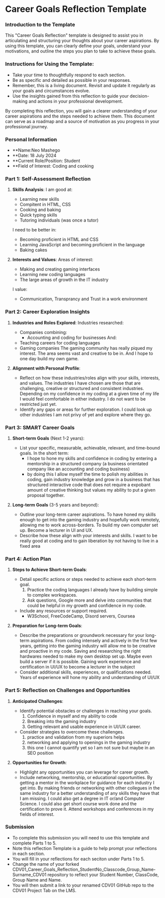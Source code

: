 
# Career Goals Reflection Template

### Introduction to the Template

This "Career Goals Reflection" template is designed to assist you in articulating and structuring your thoughts about your career aspirations. By using this template, you can clearly define your goals, understand your motivations, and outline the steps you plan to take to achieve these goals.

### Instructions for Using the Template:

- Take your time to thoughtfully respond to each section.
- Be as specific and detailed as possible in your responses.
- Remember, this is a living document. Revisit and update it regularly as your goals and circumstances evolve.
- Use the insights gained from this reflection to guide your decision-making and actions in your professional development.

By completing this reflection, you will gain a clearer understanding of your career aspirations and the steps needed to achieve them. This document can serve as a roadmap and a source of motivation as you progress in your professional journey.

### Personal Information

- **Name:Neo Mashego
- **Date: 18 July 2024
- **Current Role/Position: Student
- **Field of Interest: Coding and cooking

### Part 1: Self-Assessment Reflection

1. **Skills Analysis**:
    I am good at:
    - Learning new skills
    - Compitent in HTML, CSS
    - Cooking and baking
    - Quick typing skills
    - Tutoring individuals (was once a tutor)

    I need to be better in:
    - Becoming proficient in HTML and CSS
    - Learning JavaScript and becoming proficient in the language
    - Baking cakes

2. **Interests and Values**:
    Areas of interest:
    - Making and creating gaming interfaces
    - Learning new coding languages
    - The large areas of growth in the IT industry

    I value:
    - Communication, Transprancy and Trust in a work environment

### Part 2: Career Exploration Insights

1. **Industries and Roles Explored**:
    Industries researched:
    - Companies combining:
        - Accounting and coding for businesses
    And:
    - Teaching careers for coding languages
    - Gaming companies
        The gaming community has really piqued my interest. The area seems vast and creative to be in.
        And I hope to one day build my own game.

2. **Alignment with Personal Profile**:
    - Reflect on how these industries/roles align with your skills, interests, and values.
        The industries I have chosen are those that are challenging, creative or structured and consistent industries.
        Depending on my confidence in my coding at a given time of my life I would feel comfortable in either industry.
        I do not want to be restricted just yet.
    - Identify any gaps or areas for further exploration.
        I could look up other industries I am not privy of yet and explore where they go.

### Part 3: SMART Career Goals

1. **Short-term Goals** (Next 1-2 years):
    
    - List your specific, measurable, achievable, relevant, and time-bound goals.
    In the short term:
        - I hope to hone my skills and confidence in coding by entering a mentorship in a structured company (a business orientated company like an accounting and coding business)
        - by doing this I allow myself the time to polish my abilities in coding, gain industry knowledge and grow  in a business that has structured interactive code that does not require a expobant amount of creative thinking but values my ability to put a given proposal together.

2. **Long-term Goals** (3-5 years and beyond):
    
    - Outline your long-term career aspirations.
        To have honed my skills enough to get into the gaming industry and hopefully work remotely, allowing me to work across-borders.
        To build my own computer set up.
        Become a lecturer in UI and UX.
    - Describe how these align with your interests and skills.
        I want to be really good at coding and to gain liberation by not having to live in a fixed area

### Part 4: Action Plan

1. **Steps to Achieve Short-term Goals**:
    
    - Detail specific actions or steps needed to achieve each short-term goal.
        1. Practice the coding languages I already have by building simple to complex workspaces.
        2. Ask questions, Google more and delve into communities that could be helpful in my growth and confidence in my code.
    - Include any resources or support required.
        - W3School, FreeCodeCamp, Disord servers, Coursea
2. **Preparation for Long-term Goals**:
    
    - Describe the preparations or groundwork necessary for your long-term aspirations.
        From coding intensely and actively in the first few years, getting into the gaming industry will allow me to be creative and proactive in my code.
        Saving and researching the right hardwares needed to make my own desktop set up.
        Maybe even build a server if it is possible.
        Gaining work experience and certification in UI/UX to become a lecturer in the subject
    - Consider additional skills, experiences, or qualifications needed.
        Years of experience will hone my ability and understanding of UI/UX

### Part 5: Reflection on Challenges and Opportunities

1. **Anticipated Challenges**:
    
    - Identify potential obstacles or challenges in reaching your goals.
        1. Confidence in myself and my ability to code
        2. Breaking into the gaming industry
        3. Getting relevant and usable experience in UI/UX career.
    - Consider strategies to overcome these challenges.
        1. practice and validation from my superiors helps
        2. networking and applying to openings in the gaming industry
        3. this one I cannot quantify yet so I am not sure but maybe in an SEO position
2. **Opportunities for Growth**:
    
    - Highlight any opportunities you can leverage for career growth.
    - Include networking, mentorship, or educational opportunities.
        By getting a mentor in the workplace for guidance for each industry I get into.
        By making friends or networking with other collegues in the same industry for a better understanding of any skills they have that I am missing.
        I could also get a degree in IT or/and Computer Science. I could also get short course work done and the certification to prove it.
        Attend workshops and conferences in my fields of interest.

### Submission

- To complete this submission you will need to use this template and complete Parts 1 to 5.
- Note this reflection Template is a guide to help prompt your reflections in each section.
- You will fill in your reflections for each seciton under Parts 1 to 5.
- Change the name of your forked CDV01_Career_Goals_Reflection_StudentNo_Classcode_Group_Name-Surname_CDV01 repository to reflect your Student Number, ClassCode, Group Name and Name.
- You will then submit a link to your renamed CDV01 GitHub repo to the CDV01 Project Tab on the LMS.


